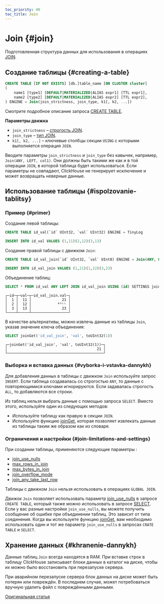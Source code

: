 ```yaml
---
toc_priority: 40
toc_title: Join
---
```


# Join {#join}

Подготовленная структура данных для использования в операциях [JOIN](../../../engines/table-engines/special/join.md#select-join).

## Создание таблицы {#creating-a-table}

``` sql
CREATE TABLE [IF NOT EXISTS] [db.]table_name [ON CLUSTER cluster]
(
    name1 [type1] [DEFAULT|MATERIALIZED|ALIAS expr1] [TTL expr1],
    name2 [type2] [DEFAULT|MATERIALIZED|ALIAS expr2] [TTL expr2],
) ENGINE = Join(join_strictness, join_type, k1[, k2, ...])
```

Смотрите подробное описание запроса [CREATE TABLE](../../../engines/table-engines/special/join.md#create-table-query).

**Параметры движка**

-   `join_strictness` – [строгость JOIN](../../../engines/table-engines/special/join.md#select-join-types).
-   `join_type` – [тип JOIN](../../../engines/table-engines/special/join.md#select-join-types).
-   `k1[, k2, ...]` – ключевые столбцы секции `USING` с которыми выполняется операция `JOIN`.

Вводите параметры `join_strictness` и `join_type` без кавычек, например, `Join(ANY, LEFT, col1)`. Они должны быть такими же как и в той операции `JOIN`, в которой таблица будет использоваться. Если параметры не совпадают, ClickHouse не генерирует исключение и может возвращать неверные данные.

## Использование таблицы {#ispolzovanie-tablitsy}

### Пример {#primer}

Создание левой таблицы:

``` sql
CREATE TABLE id_val(`id` UInt32, `val` UInt32) ENGINE = TinyLog
```

``` sql
INSERT INTO id_val VALUES (1,11)(2,12)(3,13)
```

Создание правой таблицы с движком `Join`:

``` sql
CREATE TABLE id_val_join(`id` UInt32, `val` UInt8) ENGINE = Join(ANY, LEFT, id)
```

``` sql
INSERT INTO id_val_join VALUES (1,21)(1,22)(3,23)
```

Объединение таблиц:

``` sql
SELECT * FROM id_val ANY LEFT JOIN id_val_join USING (id) SETTINGS join_use_nulls = 1
```

``` text
┌─id─┬─val─┬─id_val_join.val─┐
│  1 │  11 │              21 │
│  2 │  12 │            ᴺᵁᴸᴸ │
│  3 │  13 │              23 │
└────┴─────┴─────────────────┘
```

В качестве альтернативы, можно извлечь данные из таблицы `Join`, указав значение ключа объединения:

``` sql
SELECT joinGet('id_val_join', 'val', toUInt32(1))
```

``` text
┌─joinGet('id_val_join', 'val', toUInt32(1))─┐
│                                         21 │
└────────────────────────────────────────────┘
```

### Выборка и вставка данных {#vyborka-i-vstavka-dannykh}

Для добавления данных в таблицы с движком `Join` используйте запрос `INSERT`. Если таблица создавалась со строгостью `ANY`, то данные с повторяющимися ключами игнорируются. Если задавалась строгость `ALL`, то добавляются все строки.

Из таблиц нельзя выбрать данные с помощью запроса `SELECT`. Вместо этого, используйте один из следующих методов:

-   Используйте таблицу как правую в секции `JOIN`.
-   Используйте функцию [joinGet](../../../engines/table-engines/special/join.md#joinget), которая позволяет извлекать данные из таблицы таким же образом как из словаря.

### Ограничения и настройки {#join-limitations-and-settings}

При создании таблицы, применяются следующие параметры :

-   [join_use_nulls](../../../operations/settings/settings.md#join_use_nulls)
-   [max_rows_in_join](../../../operations/settings/query-complexity.md#settings-max_rows_in_join)
-   [max_bytes_in_join](../../../operations/settings/query-complexity.md#settings-max_bytes_in_join)
-   [join_overflow_mode](../../../operations/settings/query-complexity.md#settings-join_overflow_mode)
-   [join_any_take_last_row](../../../operations/settings/settings.md#settings-join_any_take_last_row)

Таблицы с движком `Join` нельзя использовать в операциях `GLOBAL JOIN`.

Движок `Join` позволяет использовать параметр [join_use_nulls](../../../operations/settings/settings.md#join_use_nulls) в запросе `CREATE TABLE`, который также можно использовать в запросе [SELECT](../../../engines/table-engines/special/join.md). Если у вас разные настройки `join_use_nulls`, вы можете получить сообщение об ошибке при объединении таблиц. Это зависит от типа соединения. Когда вы используете функцию [joinGet](../../../engines/table-engines/special/join.md#joinget), вам необходимо использовать один и тот же параметр `join_use_nulls` в запросах `CRATE TABLE` и `SELECT`.

## Хранение данных {#khranenie-dannykh}

Данные таблиц `Join` всегда находятся в RAM. При вставке строк в таблицу ClickHouse записывает блоки данных в каталог на диске, чтобы их можно было восстановить при перезапуске сервера.

При аварийном перезапуске сервера блок данных на диске может быть потерян или повреждён. В последнем случае, может потребоваться вручную удалить файл с повреждёнными данными.

[Оригинальная статья](https://clickhouse.tech/docs/ru/operations/table_engines/join/) <!--hide-->
